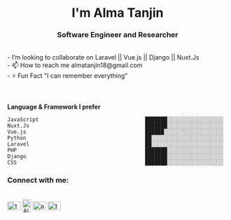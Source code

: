 <h1 align="center">I'm Alma Tanjin</h1>
<h3 align="center">Software Engineer and Researcher</h3><br>
- I’m looking to collaborate on Laravel || Vue.js || Django || Nuxt.Js<br>
- 📫 How to reach me almatanjin18@gmail.com<br>
- ⚡ Fun Fact "I can remember everything"<br>
<br><br>

**Language & Framework I prefer** 

```text
JavaScript                                  ███████░░░░░░░░░░░░░░░░░░   
Nuxt.Js                                     ███████░░░░░░░░░░░░░░░░░░   
Vue.js                                      ██████░░░░░░░░░░░░░░░░░░░   
Python                                      ██░░░░░░░░░░░░░░░░░░░░░░░   
Laravel                                     ██░░░░░░░░░░░░░░░░░░░░░░░   
PHP                                         ███████░░░░░░░░░░░░░░░░░░   
Django                                      ███████░░░░░░░░░░░░░░░░░░   
CSS                                         ███████░░░░░░░░░░░░░░░░░░   
```

<h3 align="left">Connect with me:</h3><br>
<a href="https://twitter.com/tanjin_alma" target="blank"><img align="center" src="https://raw.githubusercontent.com/rahuldkjain/github-profile-readme-generator/master/src/images/icons/Social/twitter.svg" align="center" alt="tanjin_alma" height="20" width="30" /></a>
<a href="https://www.linkedin.com/in/alma-tanjin-88339324a/" target="blank"><img align="center" src="https://raw.githubusercontent.com/rahuldkjain/github-profile-readme-generator/master/src/images/icons/Social/linked-in-alt.svg" alt="Alma" height="30" width="20" /></a>
<a href="https://www.facebook.com/alma.tanjin.1/" target="blank"><img align="center" src="https://raw.githubusercontent.com/rahuldkjain/github-profile-readme-generator/master/src/images/icons/Social/facebook.svg" alt="almatanjin" height="20" width="30" /></a>
<a href="https://www.instagram.com/tajinalma/" target="blank"><img align="center" src="https://raw.githubusercontent.com/rahuldkjain/github-profile-readme-generator/master/src/images/icons/Social/instagram.svg" alt="tanjinalma" height="20" width="30" /></a>
<!---
almatanjin/almatanjin is a ✨ special ✨ repository because its `README.md` (this file) appears on your GitHub profile.
You can click the Preview link to take a look at your changes.
--->

